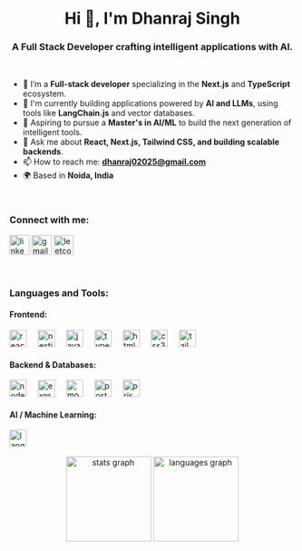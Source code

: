 <h1 align="center">Hi 👋, I'm Dhanraj Singh</h1>
<h3 align="center">A Full Stack Developer crafting intelligent applications with AI.</h3>

<br>

- 🔭 I’m a **Full-stack developer** specializing in the **Next.js** and **TypeScript** ecosystem.
- 🧠 I'm currently building applications powered by **AI and LLMs**, using tools like **LangChain.js** and vector databases.
- 🌱 Aspiring to pursue a **Master's in AI/ML** to build the next generation of intelligent tools.
- 💬 Ask me about **React, Next.js, Tailwind CSS, and building scalable backends**.
- 📫 How to reach me: **dhanraj02025@gmail.com**
- 🌍 Based in **Noida, India**

<br>

<h3 align="left">Connect with me:</h3>
<p align="left">
<a href="https://www.linkedin.com/in/sdhanraj300/" target="_blank"><img src="https://img.shields.io/static/v1?message=LinkedIn&logo=linkedin&label=&color=0077B5&logoColor=white&labelColor=&style=for-the-badge" height="35" alt="linkedin logo"  /></a>
<a href="mailto:dhanraj02025@gmail.com" target="_blank"><img src="https://img.shields.io/static/v1?message=Gmail&logo=gmail&label=&color=D14836&logoColor=white&labelColor=&style=for-the-badge" height="35" alt="gmail logo" /></a>
<a href="https://leetcode.com/sdhanraj300/" target="_blank"><img src="https://img.shields.io/static/v1?message=LeetCode&logo=leetcode&label=&color=FFA116&logoColor=white&labelColor=&style=for-the-badge" height="35" alt="leetcode logo" /></a>
</p>

<br>

<h3 align="left">Languages and Tools:</h3>
<div align="left">
    <h4>Frontend:</h4>
    <img src="https://cdn.jsdelivr.net/gh/devicons/devicon/icons/react/react-original.svg" height="30" alt="react logo"  />
    <img width="12" />
    <img src="https://cdn.jsdelivr.net/gh/devicons/devicon/icons/nextjs/nextjs-original.svg" height="30" alt="nextjs logo"  />
    <img width="12" />
    <img src="https://cdn.jsdelivr.net/gh/devicons/devicon/icons/javascript/javascript-original.svg" height="30" alt="javascript logo"  />
    <img width="12" />
    <img src="https://cdn.jsdelivr.net/gh/devicons/devicon/icons/typescript/typescript-original.svg" height="30" alt="typescript logo"  />
    <img width="12" />
    <img src="https://cdn.jsdelivr.net/gh/devicons/devicon/icons/html5/html5-original.svg" height="30" alt="html5 logo"  />
    <img width="12" />
    <img src="https://cdn.jsdelivr.net/gh/devicons/devicon/icons/css3/css3-original.svg" height="30" alt="css3 logo"  />
    <img width="12" />
    <img src="https://cdn.jsdelivr.net/gh/devicons/devicon/icons/tailwindcss/tailwindcss-original-wordmark.svg" height="30" alt="tailwindcss logo"  />
</div>
<div align="left">
    <h4>Backend & Databases:</h4>
    <img src="https://cdn.jsdelivr.net/gh/devicons/devicon/icons/nodejs/nodejs-original.svg" height="30" alt="nodejs logo"  />
    <img width="12" />
    <img src="https://cdn.jsdelivr.net/gh/devicons/devicon/icons/express/express-original.svg" height="30" alt="express logo"  />
    <img width="12" />
    <img src="https://cdn.jsdelivr.net/gh/devicons/devicon/icons/mongodb/mongodb-original.svg" height="30" alt="mongodb logo"  />
    <img width="12" />
    <img src="https://cdn.jsdelivr.net/gh/devicons/devicon/icons/postgresql/postgresql-original.svg" height="30" alt="postgresql logo" />
    <img width="12" />
    <img src="https://cdn.jsdelivr.net/gh/devicons/devicon/icons/prisma/prisma-original.svg" height="30" alt="prisma logo" />
</div>
<div align="left">
    <h4>AI / Machine Learning:</h4>
    <img src="https://img.shields.io/badge/LangChain-100000?style=for-the-badge&logo=data:image/svg+xml;base64,PHN2ZyB4bWxucz0iaHR0cDovL3d3dy53My5vcmcvMjAwMC9zdmciIHdpZHRoPSIzMiIgaGVpZ2h0PSIzMiIgdmlld0JveD0iMCAwIDMyIDMyIj48cGF0aCBmaWxsPSIjZmZmZmZmIiBkPSJNMjkuMjUgOWgtMy41TDI0IDcgMy43NSA3djE4bDItMi4yN1YxMy41bDcgNi43NSA3LjI1LTYuNzVWOWgtMy41bDIuMjUtMi4yNWg0LjVWMjVMMjQgMjIuNzVWMTloLTQuNWwtMi4yNSAyLjI1aDYuNzV2NC41aC02Ljc1bC0yLjI1IDIuMjVoOS4yNXYtOS41bDIuMjUtMi4yNVY5Wm0tOS4yNSAxMS4yNWwtMi4yNSAyLjI1aC02Ljc1djQuNWg2Ljc1bDIuMjUtMi4yNVYyMC4yNVptLTkgMi4yNWwyLjI1LTIuMjVoNC41bDIuMjUgMi4yNWgtOS4yNVoiLz48L3N2Zz4=" height="30" alt="langchain logo" />
</div>

<br>

<div align="center">
<img src="https://github-readme-stats.vercel.app/api?username=sdhanraj300&hide_title=false&hide_rank=false&show_icons=true&include_all_commits=true&count_private=true&disable_animations=false&theme=dracula&locale=en&hide_border=false" height="150" alt="stats graph"  />
<img src="https://github-readme-stats.vercel.app/api/top-langs?username=sdhanraj300&locale=en&hide_title=false&layout=compact&card_width=320&langs_count=5&theme=dracula&hide_border=false" height="150" alt="languages graph"  />
</div>
